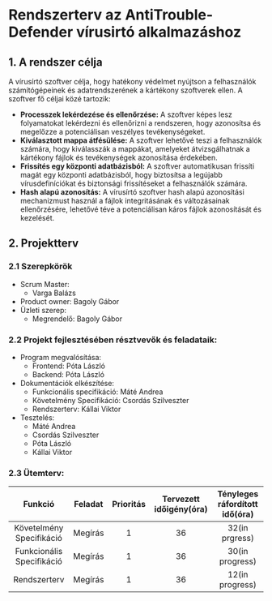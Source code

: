 # Rendszerterv az AntiTrouble-Defender vírusirtó alkalmazáshoz
## 1. A rendszer célja
A vírusírtó szoftver célja, hogy hatékony védelmet nyújtson a felhasználók számítógépeinek és adatrendszerének a kártékony szoftverek ellen. A szoftver fő céljai közé tartozik:
- **Processzek lekérdezése és ellenőrzése:** A szoftver képes lesz folyamatokat lekérdezni és ellenőrizni a rendszeren, hogy azonosítsa és megelőzze a potenciálisan veszélyes tevékenységeket.
- **Kiválasztott mappa átfésülése:** A szoftver lehetővé teszi a felhasználók számára, hogy kiválasszák a mappákat, amelyeket átvizsgálhatnak a kártékony fájlok és tevékenységek azonosítása érdekében.
- **Frissítés egy központi adatbázisból:**  A szoftver automatikusan frissíti magát egy központi adatbázisból, hogy biztosítsa a legújabb vírusdefiníciókat és biztonsági frissítéseket a felhasználók számára.
- **Hash alapú azonosítás:** A vírusírtó szoftver hash alapú azonosítási mechanizmust használ a fájlok integritásának és változásainak ellenőrzésére, lehetővé téve a potenciálisan káros fájlok azonosítását és kezelését.

## 2. Projektterv
### 2.1 Szerepkörök
- Scrum Master:
  - Varga Balázs
- Product owner: Bagoly Gábor
- Üzleti szerep:
  - Megrendelő: Bagoly Gábor

### 2.2 Projekt fejlesztésében résztvevők és feladataik:
- Program megvalósítása:
  - Frontend: Póta László
  - Backend: Póta László
- Dokumentációk elkészítése:
  - Funkcionális specifikáció: Máté Andrea
  -  Követelmény Specifikáció: Csordás Szilveszter
  -  Rendszerterv: Kállai Viktor
- Tesztelés:
  - Máté Andrea
  - Csordás Szilveszter
  - Póta László
  - Kállai Viktor

### 2.3 Ütemterv:
|    **Funkció**    |          **Feladat**          |**Prioritás**|**Tervezett időigény(óra)**|**Tényleges ráfordított idő(óra)**| 
|:-----------------:|:-----------------------------:|:-----------:|:-------------------------:|:--------------------------------:|
| Követelmény Specifikáció | Megírás | 1 | 36 | 32(in prgress) |
| Funkcionális Specifikáció | Megírás | 1 | 36 | 30(in progress) |
| Rendszerterv | Megírás | 1 | 36 | 12(in progress) | 



